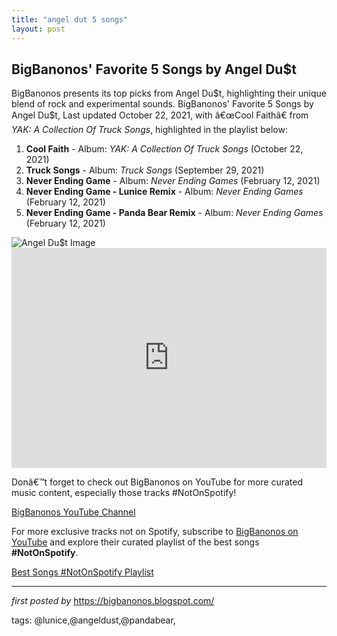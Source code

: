 ```yaml
---
title: "angel dut 5 songs"
layout: post
---
```

<h2>BigBanonos' Favorite 5 Songs by Angel Du$t</h2>
<p>BigBanonos presents its top picks from Angel Du$t, highlighting their unique blend of rock and experimental sounds. BigBanonos' Favorite 5 Songs by Angel Du$t, Last updated October 22, 2021, with â€œCool Faithâ€ from <em>YAK: A Collection Of Truck Songs</em>, highlighted in the playlist below:</p> <ol> <li><strong>Cool Faith</strong> - Album: <em>YAK: A Collection Of Truck Songs</em> (October 22, 2021)</li> <li><strong>Truck Songs</strong> - Album: <em>Truck Songs</em> (September 29, 2021)</li> <li><strong>Never Ending Game</strong> - Album: <em>Never Ending Games</em> (February 12, 2021)</li> <li><strong>Never Ending Game - Lunice Remix</strong> - Album: <em>Never Ending Games</em> (February 12, 2021)</li> <li><strong>Never Ending Game - Panda Bear Remix</strong> - Album: <em>Never Ending Games</em> (February 12, 2021)</li>
</ol> <img alt="Angel Du$t Image" src="https://media.pitchfork.com/photos/6137cf8d1235e8a1ac3b4e72/2:1/w_2560%2Cc_limit/Angel-Dust.jpg" /> <div> <iframe allow="autoplay; clipboard-write; encrypted-media; fullscreen; picture-in-picture" allowfullscreen="" frameborder="0" height="352" loading="lazy" src="https://open.spotify.com/embed/playlist/1TQz2y1v0QErXJlWXsUKKc?utm_source=generator" width="100%"></iframe>
</div> <p>Donâ€™t forget to check out BigBanonos on YouTube for more curated music content, especially those tracks #NotOnSpotify!</p>
<p><a href="https://www.youtube.com/@BigBanonos">BigBanonos YouTube Channel</a></p>


<!--Subscribe and Playlist Links-->
<div>
    <p>For more exclusive tracks not on Spotify, subscribe to <a href="https://www.youtube.com/@BigBanonos" target="_blank">BigBanonos on YouTube</a> and explore their curated playlist of the best songs <strong>#NotOnSpotify</strong>.</p>
    <p><a href="https://www.youtube.com/playlist?list=PLtuNtuTatqI0kFahUCbtbfenC_ET5O_tr" target="_blank">Best Songs #NotOnSpotify Playlist<br /></a></p></div>

<hr />

<p><em>first posted by</em> <a href="https://bigbanonos.blogspot.com/" rel="noopener" target="_new">https://bigbanonos.blogspot.com/</a></p>

<p>tags: @lunice,@angeldust,@pandabear,</p>

